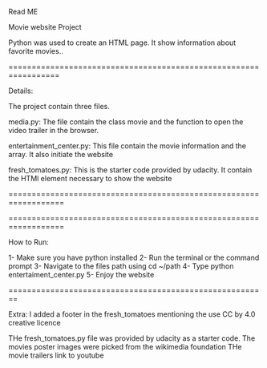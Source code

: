 Read ME

Movie website Project

Python was used to create an HTML page. It show information about favorite movies..

=================================================================

Details:

The project contain three files.

media.py: The file contain the class movie and the function to open the video trailer in the browser. 

entertainment_center.py: This file contain the movie information and the array. It also initiate the website 


fresh_tomatoes.py: This is the starter code provided by udacity. It contain the HTMl element necessary to show the website 

==================================================================


==================================================================


How to Run: 

1- Make sure you have python installed
2- Run the terminal or the command prompt
3- Navigate to the files path using cd ~/path
4- Type python entertaiment_center.py 
5- Enjoy the website


========================================================

Extra: I added a footer in the fresh_tomatoes mentioning the use CC by 4.0 creative licence

THe fresh_tomatoes.py file was provided by udacity as a starter code. 
The movies poster images were picked from the wikimedia foundation
THe movie trailers link to youtube
